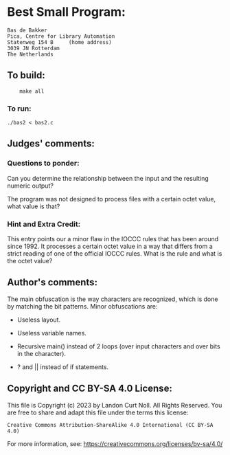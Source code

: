 # Best Small Program:

    Bas de Bakker
    Pica, Centre for Library Automation
    Statenweg 154 B     (home address)
    3039 JN Rotterdam
    The Netherlands

## To build:

        make all

### To run:

	./bas2 < bas2.c

## Judges' comments:

### Questions to ponder:

Can you determine the relationship between the input and the
resulting numeric output?

The program was not designed to process files with a certain
octet value, what value is that?

### Hint and Extra Credit:

This entry points our a minor flaw in the IOCCC rules that has
been around since 1992.  It processes a certain octet value in
a way that differs from a strict reading of one of the
official IOCCC rules.  What is the rule and what is the octet
value?

## Author's comments:

The main obfuscation is the way characters are recognized, which is
done by matching the bit patterns.  Minor obfuscations are:

- Useless layout.

- Useless variable names.

- Recursive main() instead of 2 loops (over input characters and over bits in
the character).

- ? and || instead of if statements.

## Copyright and CC BY-SA 4.0 License:

This file is Copyright (c) 2023 by Landon Curt Noll.  All Rights Reserved.
You are free to share and adapt this file under the terms this license:

    Creative Commons Attribution-ShareAlike 4.0 International (CC BY-SA 4.0)

For more information, see: https://creativecommons.org/licenses/by-sa/4.0/
